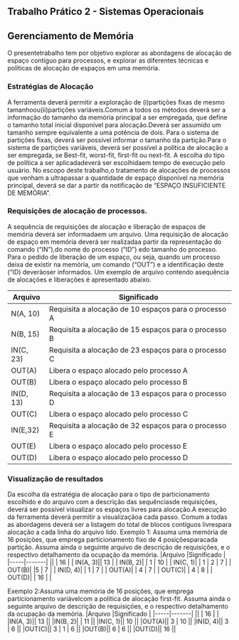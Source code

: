 ## Trabalho Prático 2 - Sistemas Operacionais
## Gerenciamento de Memória
O presentetrabalho tem por objetivo explorar as abordagens de alocação de espaço contíguo para processos, e explorar as diferentes técnicas e políticas de alocação de espaços em uma memória.

### Estratégias de Alocação
A ferramenta deverá permitir a exploração de (i)partições fixas de mesmo tamanhoou(ii)partições variáveis.Comum  a  todos  os  métodos  deverá  ser  a  informação  do  tamanho  da  memória principal a  ser empregada, que define o tamanho total inicial disponível para alocação.Deverá ser assumido um tamanho sempre equivalente a uma potência de dois.
Para o sistema de partições fixas, deverá ser possível informar o tamanho da partição.Para o sistema de partições variáveis, deverá ser possível a política de alocação a ser empregada, se Best-fit, worst-fit, first-fit ou next-fit. A escolha do tipo de política a ser aplicadadeverá ser escolhidaem tempo de execução pelo usuário.
No  escopo  deste  trabalho,o  tratamento  de  alocações  de  processos  que  venham  a  ultrapassar  a quantidade de espaço disponível na memória principal, deverá se dar a partir da notificação de “ESPAÇO INSUFICIENTE DE MEMÓRIA”.

### Requisições de alocação de processos.
A sequência de requisições de alocação e liberação de espaços de memória deverá ser informadaem um arquivo. Uma requisição de alocação de espaço em memória deverá ser realizadaa partir da representação do comando (“IN”),do nome do processo (“ID”) edo tamanho do processo. Para o pedido de liberação de um espaço, ou seja, quando um processo deixa de existir na memória, um comando (“OUT”) e a identificação deste (“ID) deverãoser informados. Um exemplo de arquivo contendo asequência de alocações e liberações é apresentado abaixo.

|Arquivo |Significado |
|-----|-------|
|N(A, 10)|Requisita a alocação de 10 espaços para o processo A|
|N(B, 15)|Requisita a alocação de 15 espaços para o processo B|
|IN(C, 23)|Requisita a alocação de 23 espaços para o processo C|
|OUT(A)|Libera o espaço alocado pelo processo A|
|OUT(B)|Libera o espaço alocado pelo processo B|
|IN(D, 13)|Requisita a alocação de 13 espaços para o processo D|
|OUT(C)|Libera o espaço alocado pelo processo C|
|IN(E,32)|Requisita a alocação de 32 espaços para o processo E|
|OUT(E)|Libera o espaço alocado pelo processo E|
|OUT(D)|Libera o espaço alocado pelo processo D|

### Visualização de resultados
Da escolha da estratégia de alocação para o tipo de particionamento escolhido e do arquivo com a descrição das sequênciasde requisições, deverá ser possível visualizar os espaços livres para alocação.A execução da ferramenta deverá permitir a visualizaçãoa cada passo.
Comum a todas as abordagens deverá ser a listagem do total de blocos contíguos livrespara alocação a cada linha do arquivo lido. 
Exemplo 1: Assuma uma memória de 16 posições, que emprega particionamento fixo de 4 posiçõesparacada partição. Assuma ainda o seguinte arquivo de descrição de requisições, e o respectivo detalhamento da ocupação da memória.
|Arquivo |Significado |
|-----|-------|
|| \| 16 \| |
IN(A, 3)|\| 13 \| |
IN(B, 2)| \| 1 \| 10 \| |
IN(C, 1)| \| 1 \| 2 \| 7 \| |
OUT(B)| \|5 \| 7 \| |
IN(D, 4)| \| 1 \| 7 \| |
OUT(A)| \| 4 \| 7 \| |
OUT(C)| \| 4 \| 8 \| |
OUT(D)| \| 16 \| |

Exemplo 2:Assuma  uma  memória  de  16  posições,  que  emprega  particionamento variávelcom  a política de alocação first-fit. Assuma ainda o seguinte arquivo de descrição de requisições, e o respectivo detalhamento da ocupação da memória.
|Arquivo |Significado |
|-----|-------|
|| \| 16 \| |
|IN(A, 3)|\| 13 \||
|IN(B, 2)| \| 11 \||
|IN(C, 1)|\| 10 \||
|OUT(A)|\| 3 \| 10 \||
|IN(D, 4)|\| 3 \| 6 \||
|OUT(C)|\| 3 \| 1 \| 6 \||
|OUT(B)|\| 6 \| 6 \||
|OUT(D)|\| 16 \||


